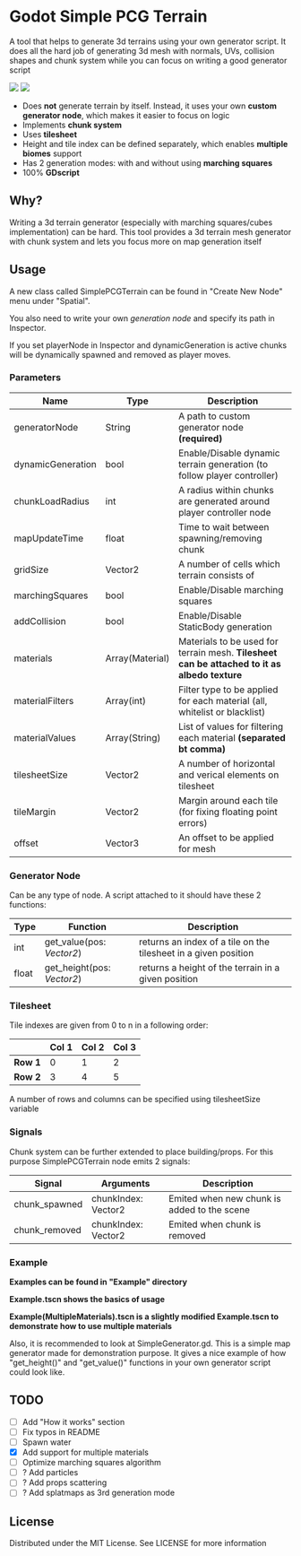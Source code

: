 # Godot Simple PCG Terrain

A tool that helps to generate 3d terrains using your own generator script.
It does all the hard job of generating 3d mesh with normals, UVs, collision shapes and chunk system 
while you can focus on writing a good generator script

<img src="https://i.imgur.com/zpNxsYH.gif"/>

<img src="https://i.imgur.com/K75yMkr.gif"/>

* Does **not** generate terrain by itself. Instead, it uses your own **custom generator node**, which makes it easier to focus on logic
* Implements **chunk system**
* Uses **tilesheet**
* Height and tile index can be defined separately, which enables **multiple biomes** support
* Has 2 generation modes: with and without using **marching squares**
* 100% **GDscript**

## Why?
Writing a 3d terrain generator (especially with marching squares/cubes implementation) can be hard.
This tool provides a 3d terrain mesh generator with chunk system and lets you focus more on map generation itself

## Usage
A new class called SimplePCGTerrain can be found in "Create New Node" menu under "Spatial".


You also need to write your own *generation node* and specify its path in Inspector.


If you set playerNode in Inspector and dynamicGeneration is active chunks will be dynamically spawned and removed as player moves.

### Parameters

| Name | Type | Description |
| --- | --- | --- |
| generatorNode | String | A path to custom generator node **(required)**|
| dynamicGeneration | bool | Enable/Disable dynamic terrain generation (to follow player controller) |
| chunkLoadRadius | int | A radius within chunks are generated around player controller node |
| mapUpdateTime | float | Time to wait between spawning/removing chunk |
| gridSize | Vector2 | A number of cells which terrain consists of |
| marchingSquares | bool | Enable/Disable marching squares |
| addCollision | bool | Enable/Disable StaticBody generation |
| materials | Array(Material) | Materials to be used for terrain mesh. **Tilesheet can be attached to it as albedo texture** |
| materialFilters | Array(int) | Filter type to be applied for each material (all, whitelist or blacklist) |
| materialValues | Array(String) | List of values for filtering each material **(separated bt comma)** |
| tilesheetSize | Vector2 | A number of horizontal and verical elements on tilesheet |
| tileMargin | Vector2 | Margin around each tile (for fixing floating point errors) |
| offset | Vector3 | An offset to be applied for mesh |

### Generator Node
Can be any type of node. A script attached to it should have these 2 functions:

| Type | Function | Description |
| --- | --- | --- |
|int | get_value(pos: *Vector2*) | returns an index of a tile on the tilesheet in a given position |
|float | get_height(pos: *Vector2*) | returns a height of the terrain in a given position |

### Tilesheet
Tile indexes are given from 0 to n in a following order:


|     | Col 1 | Col 2 | Col 3 |
| --- | --- | --- | --- |
| **Row 1** | 0 | 1 | 2 |
| **Row 2** | 3 | 4 | 5 |

A number of rows and columns can be specified using tilesheetSize variable

### Signals
Chunk system can be further extended to place building/props. For this purpose SimplePCGTerrain node emits 2 signals:

| Signal | Arguments | Description |
| --- | --- | --- |
| chunk_spawned | chunkIndex: Vector2 | Emited when new chunk is added to the scene |
| chunk_removed | chunkIndex: Vector2 | Emited when chunk is removed |


### Example
**Examples can be found in "Example" directory**

**Example.tscn shows the basics of usage**

**Example(MultipleMaterials).tscn is a slightly modified Example.tscn to demonstrate how to use multiple materials**

Also, it is recommended to look at SimpleGenerator.gd. This is a simple map generator made for demonstration purpose. 
It gives a nice example of how "get_height()" and "get_value()" functions in your own generator script could look like.

## TODO

- [ ] Add "How it works" section
- [ ] Fix typos in README
- [ ] Spawn water
- [X] Add support for multiple materials
- [ ] Optimize marching squares algorithm
- [ ] ? Add particles
- [ ] ? Add props scattering
- [ ] ? Add splatmaps as 3rd generation mode

## License
Distributed under the MIT License. See LICENSE for more information
